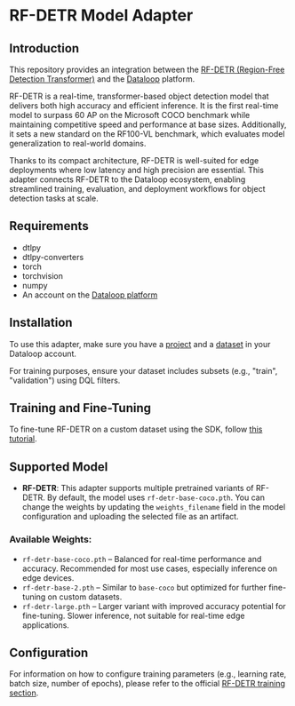 # RF-DETR Model Adapter

## Introduction

This repository provides an integration between the [RF-DETR (Region-Free Detection Transformer)](https://github.com/IDEA-Research/RFDet) and the [Dataloop](https://dataloop.ai/) platform.

RF-DETR is a real-time, transformer-based object detection model that delivers both high accuracy and efficient inference. It is the first real-time model to surpass 60 AP on the Microsoft COCO benchmark while maintaining competitive speed and performance at base sizes. Additionally, it sets a new standard on the RF100-VL benchmark, which evaluates model generalization to real-world domains.

Thanks to its compact architecture, RF-DETR is well-suited for edge deployments where low latency and high precision are essential. This adapter connects RF-DETR to the Dataloop ecosystem, enabling streamlined training, evaluation, and deployment workflows for object detection tasks at scale.


## Requirements

- dtlpy  
- dtlpy-converters  
- torch  
- torchvision  
- numpy  
- An account on the [Dataloop platform](https://console.dataloop.ai/)

## Installation

To use this adapter, make sure you have a [project](https://developers.dataloop.ai/tutorials/getting_started/sdk_overview/chapter/#to-create-a-new-project) and a [dataset](https://developers.dataloop.ai/tutorials/data_management/datasets_and_versioning/chapter) in your Dataloop account.

For training purposes, ensure your dataset includes subsets (e.g., "train", "validation") using DQL filters.

## Training and Fine-Tuning

To fine-tune RF-DETR on a custom dataset using the SDK, follow [this tutorial](https://developers.dataloop.ai/tutorials/model_management).

## Supported Model

- **RF-DETR**: This adapter supports multiple pretrained variants of RF-DETR. By default, the model uses `rf-detr-base-coco.pth`. You can change the weights by updating the `weights_filename` field in the model configuration and uploading the selected file as an artifact.

### Available Weights:

- `rf-detr-base-coco.pth` – Balanced for real-time performance and accuracy. Recommended for most use cases, especially inference on edge devices.
- `rf-detr-base-2.pth` – Similar to `base-coco` but optimized for further fine-tuning on custom datasets.
- `rf-detr-large.pth` – Larger variant with improved accuracy potential for fine-tuning. Slower inference, not suitable for real-time edge applications.


## Configuration

For information on how to configure training parameters (e.g., learning rate, batch size, number of epochs), please refer to the official [RF-DETR training section](https://github.com/roboflow/rf-detr/blob/develop/README.md#training).
